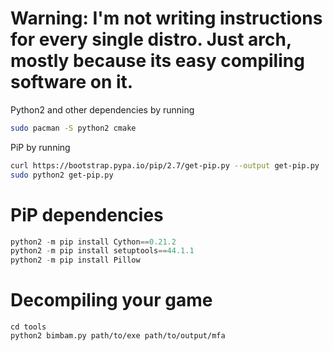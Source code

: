 # Warning: I'm not writing instructions for every single distro. Just arch, mostly because its easy compiling software on it. 

Python2 and other dependencies by running

```sh
sudo pacman -S python2 cmake
```

PiP by running

```sh
curl https://bootstrap.pypa.io/pip/2.7/get-pip.py --output get-pip.py
sudo python2 get-pip.py
```

# PiP dependencies

```py
python2 -m pip install Cython==0.21.2
python2 -m pip install setuptools==44.1.1
python2 -m pip install Pillow
```

# Decompiling your game

```
cd tools
python2 bimbam.py path/to/exe path/to/output/mfa
```
